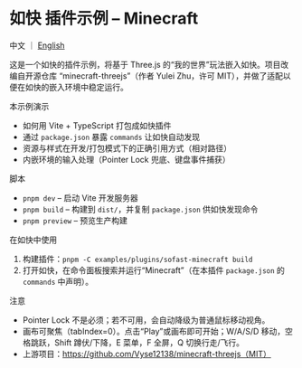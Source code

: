# 如快 插件示例 – Minecraft

中文 ｜ [English](./README_EN.md)

这是一个如快的插件示例，将基于 Three.js 的“我的世界”玩法嵌入如快。项目改编自开源仓库 “minecraft-threejs”（作者 Yulei Zhu，许可 MIT），并做了适配以便在如快的嵌入环境中稳定运行。

本示例演示

- 如何用 Vite + TypeScript 打包成如快插件
- 通过 `package.json` 暴露 `commands` 让如快自动发现
- 资源与样式在开发/打包模式下的正确引用方式（相对路径）
- 内嵌环境的输入处理（Pointer Lock 兜底、键盘事件捕获）

脚本

- `pnpm dev` – 启动 Vite 开发服务器
- `pnpm build` – 构建到 `dist/`，并复制 `package.json` 供如快发现命令
- `pnpm preview` – 预览生产构建

在如快中使用

1) 构建插件：`pnpm -C examples/plugins/sofast-minecraft build`
2) 打开如快，在命令面板搜索并运行“Minecraft”（在本插件 `package.json` 的 `commands` 中声明）。

注意

- Pointer Lock 不是必须；若不可用，会自动降级为普通鼠标移动视角。
- 画布可聚焦（tabIndex=0）。点击“Play”或画布即可开始；W/A/S/D 移动，空格跳跃，Shift 蹲伏/下降，E 菜单，F 全屏，Q 切换行走/飞行。
- 上游项目：https://github.com/Vyse12138/minecraft-threejs（MIT）
